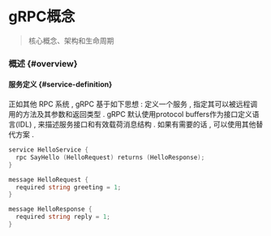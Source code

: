 # gRPC概念

> 核心概念、架构和生命周期

### 概述 {#overview}

#### 服务定义 {#service-definition}

正如其他 RPC 系统 , gRPC 基于如下思想 : 定义一个服务 , 指定其可以被远程调用的方法及其参数和返回类型 . gRPC 默认使用protocol buffers作为接口定义语言\(IDL\) , 来描述服务接口和有效载荷消息结构 . 如果有需要的话 , 可以使用其他替代方案 . 

```go
service HelloService {
  rpc SayHello (HelloRequest) returns (HelloResponse);
}

message HelloRequest {
  required string greeting = 1;
}

message HelloResponse {
  required string reply = 1;
}
```



